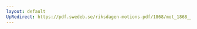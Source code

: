 ```yaml
---
layout: default
UpRedirect: https://pdf.swedeb.se/riksdagen-motions-pdf/1868/mot_1868__ak__00261/mot_1868__ak__00261_001.pdf
---
```

